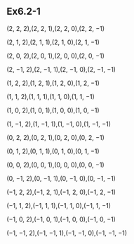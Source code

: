 ## Ex6.2-1
(2, 2, 2),(2, 2, 1),(2, 2, 0),(2, 2, −1)

(2, 1, 2),(2, 1, 1),(2, 1, 0),(2, 1, −1)

(2, 0, 2),(2, 0, 1),(2, 0, 0),(2, 0, −1)

(2, −1, 2),(2, −1, 1),(2, −1, 0),(2, −1, −1)

(1, 2, 2),(1, 2, 1),(1, 2, 0),(1, 2, −1)

(1, 1, 2),(1, 1, 1),(1, 1, 0),(1, 1, −1)

(1, 0, 2),(1, 0, 1),(1, 0, 0),(1, 0, −1)

(1, −1, 2),(1, −1, 1),(1, −1, 0),(1, −1, −1)

(0, 2, 2),(0, 2, 1),(0, 2, 0),(0, 2, −1)

(0, 1, 2),(0, 1, 1),(0, 1, 0),(0, 1, −1)

(0, 0, 2),(0, 0, 1),(0, 0, 0),(0, 0, −1)

(0, −1, 2),(0, −1, 1),(0, −1, 0),(0, −1, −1)

(−1, 2, 2),(−1, 2, 1),(−1, 2, 0),(−1, 2, −1)

(−1, 1, 2),(−1, 1, 1),(−1, 1, 0),(−1, 1, −1)

(−1, 0, 2),(−1, 0, 1),(−1, 0, 0),(−1, 0, −1)

(−1, −1, 2),(−1, −1, 1),(−1, −1, 0),(−1, −1, −1)
